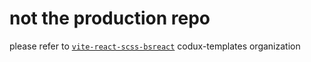 # not the production repo
please refer to [`vite-react-scss-bsreact`](https://github.com/codux-templates/vite-react-scss-bsreact.git) codux-templates organization
